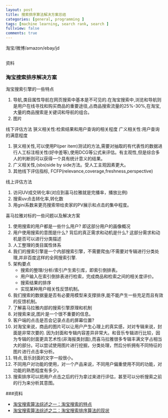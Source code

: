 ```yaml
---
layout: post
title: 搜索排序算法解决方案总结
categories: [general, programming ]
tags: [machine learning, search rank, search ]
fullview: false
comments: true
---
```


淘宝/微博/amazon/ebay/jd


```
```

资料

### 淘宝搜索排序解决方案



淘宝搜索引擎的一些特点

1. 导航,类目属性导航在网页搜索中基本是不可见的.在淘宝搜索中,浏览和导航则是用户在线寻找和购买商品的重要途径,占商品搜索流量的25%-30%,在淘宝,大量的商品搜索是关键词和导航的组合。 
2. 图片

线下评估方法
狭义相关性:检索结果和用户查询的相关程度
广义相关性:用户查询的满意程度
1. 狭义相关性,可以使用PI(per item)测试的方法,需要对抽取的有代表性的数据进行人工标注相关性(好中差等),使用DCG等公式来评估。有主观性,但是综合多人的判断则可以获得一个具有统计意义的结果。
2. 广义相关性,(sbs)side by side方法。受人工主观因素更大。
3. 其他线下评估指标, FCFP(relevance,coverage,freshness,perspective)

线上评估方法
1. 访问UV成交转化率(对应到喜马拉雅就是完播率，播放比例)
2. 搜索uv点击转化率,转化数
3. 用gini系数来更亮搜索带给卖家的PV展示和点击的集中程度。


喜马拉雅对标的一些问题以及解决方案

1. 使用搜索的用户都是一些什么用户? 即这部分用户的画像概况
2. 用户使用搜索的意图是什么? 背后的真正需求和动机是什么? 这部分需求和动机是否可以进行分类描述
3. 人工整理的类目属性体系
4. 我们的搜索引擎是一个内部搜索引擎，不需要爬虫/不需要对专辑进行分类处理,并非百度这样的全网搜索引擎.
5. 架构要点
    - 搜索的整理/分析/索引产生索引库，即索引倒排表。
    - 用户输入在索引倒排表进行检索，完成商品和检索之间的相关度评价。
    - 搜索结果的排序
    - 实现某种用户相关性反馈机制。
6. 我们搜索的数据量是否有必要用模型来支撑排序,能不能产生一些充足而且有效的反馈机制。
7. 了解喜马拉雅内部的搜索引擎原理和机制
8. 对搜索来说,图片是一个很不重要的信息。
9. 客户端的点击是否会记录点击的屏幕位置?
10. 对淘宝来说，商品的图片可以让用户产生心理上的真实感，对对专辑来说，封面是非常次要的. 因为封面和专辑内容差异非常大。和音乐专辑进行比较，因为专辑的封面更具艺术性(非海报类封面),而喜马拉雅很多专辑丰满文字占相当大的部分。可以尝试使用图片进行挖掘，分类处理，然后分析拥有不同特征的图片进行点击率分析。
11. 特点,音乐封面的文字一般很小。
12. 不同用户对功能的使用，对一个产品来说，不同用户偏重使用不同的功能，对功能的熟悉程度有多少。
13. 搜索排序可以把用户点击之后的行为拿过来进行评估，甚至可以分析搜索之前的行为来分析其意图。

###资料

- [淘宝搜索算法综述之一：淘宝搜索的特点](http://blog.csdn.net/a221133/article/details/12649125)
- [淘宝搜索算法综述之二：淘宝搜索排序算法的现状](http://blog.csdn.net/a221133/article/details/12649159)
